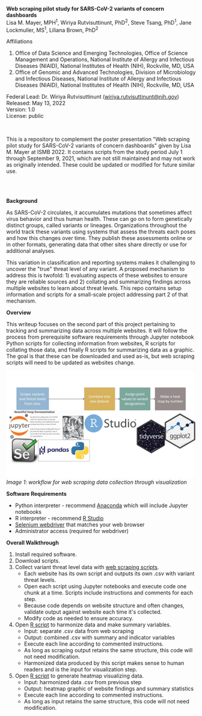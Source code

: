 **Web scraping pilot study for SARS-CoV-2 variants of concern dashboards** <br>
Lisa M. Mayer, MPH<sup>1</sup>, Wiriya Rutvisuttinunt, PhD<sup>2</sup>, Steve Tsang, PhD<sup>1</sup>, Jane Lockmuller, MS<sup>1</sup>, Liliana Brown, PhD<sup>2</sup> <br>

Affiliations
1.	Office of Data Science and Emerging Technologies, Office of Science Management and Operations, National Institute of Allergy and Infectious Diseases (NIAID), National Institutes of Health (NIH), Rockville, MD, USA
2.	Office of Genomic and Advanced Technologies, Division of Microbiology and Infectious Diseases, National Institute of Allergy and Infectious Diseases (NIAID), National Institutes of Health (NIH), Rockville, MD, USA

Federal Lead: Dr. Wiriya Rutvisuttinunt (wiriya.rutvisuttinunt@nih.gov) <br>
Released: May 13, 2022 <br>
Version: 1.0 <br>
License: public <br>

<br>

This is a repository to complement the poster presentation "Web scraping pilot study for SARS-CoV-2 variants of concern dashboards" given by Lisa M. Mayer at ISMB 2022. It contains scripts from the study period July 1 through September 9, 2021, which are not still maintained and may not work as originally intended. These could be updated or modified for future similar use.

<br>
<br>

**Background**
<p>As SARS-CoV-2 circulates, it accumulates mutations that sometimes affect virus behavior and thus human health. These can go on to form genetically distinct groups, called variants or lineages. Organizations throughout the world track these variants using systems that assess the threats each poses and how this changes over time. They publish these assessments online or in other formats, generating data that other sites share directly or use for additional analyses.</p>
<p>This variation in classification and reporting systems makes it challenging to uncover the "true" threat level of any variant. A proposed mechanism to address this is twofold: 1) evaluating aspects of these websites to ensure they are reliable sources and 2) collating and summarizing findings across multiple websites to learn about threat levels. This repo contains setup information and scripts for a small-scale project addressing part 2 of that mechanism.</p>

**Overview**
<p> This writeup focuses on the second part of this project pertaining to tracking and summarizing data across multiple websites. It will follow the process from prerequisite software requirements through Jupyter notebook Python scripts for collecting information from websites, R scripts for collating those data, and finally R scripts for summarizing data as a graphic. The goal is that these can be downloaded and used as-is, but web scraping scripts will need to be updated as websites change.</p>


![workflow](/scraping_wf.jpg)
*Image 1: workflow for web scraping data collection through visualization*


**Software Requirements**
- Python interpreter - recommend [Anaconda](https://www.anaconda.com/products/individual) which will include Jupyter notebooks  
- R interpreter - recommend [R Studio](https://www.rstudio.com/products/rstudio/download/)  
- [Selenium webdriver](https://selenium-python.readthedocs.io/getting-started.html) that matches your web browser
- Administrator access (required for webdriver)

**Overall Walkthrough**
1. Install required software.
2. Download scripts.
3. Collect variant threat level data with [web scraping scripts](https://github.niaid.nih.gov/mayerlm/variant-trackers/tree/master/scraping_scripts).  
    * Each website has its own script and outputs its own .csv with variant threat levels.
    * Open each script using Jupyter notebooks and execute code one chunk at a time. Scripts include instructions and comments for each step. 
    * Because code depends on website structure and often changes, validate output against website each time it's collected.
    * Modify code as needed to ensure accuracy.
4. Open [R script](https://github.niaid.nih.gov/mayerlm/variant-trackers/blob/master/combine_make_indicator.R) to harmonize data and make summary variables.
    * Input: separate .csv data from web scraping
    * Output: combined .csv with summary and indicator variables
    * Execute each line according to commented instructions.
    * As long as scraping output retains the same structure, this code will not need modification.
    * Harmonized data produced by this script makes sense to human readers and is the input for visualization step.
5. Open [R script](https://github.niaid.nih.gov/mayerlm/variant-trackers/blob/master/make_heatmap.R) to generate heatmap visualizing data.
    * Input: harmonized data .csv from previous step
    * Output: heatmap graphic of website findings and summary statistics
    * Execute each line according to commented instructions.    
    * As long as input retains the same structure, this code will not need modification.
